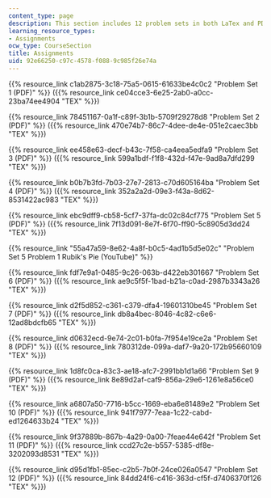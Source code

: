 ```yaml
---
content_type: page
description: This section includes 12 problem sets in both LaTex and PDF.
learning_resource_types:
- Assignments
ocw_type: CourseSection
title: Assignments
uid: 92e66250-c97c-4578-f088-9c985f26e74a
---
```


{{% resource_link c1ab2875-3c18-75a5-0615-61633be4c0c2 "Problem Set 1 (PDF)" %}} ({{% resource_link ce04cce3-6e25-2ab0-a0cc-23ba74ee4904 "TEX" %}})

{{% resource_link 78451167-0a1f-c89f-3b1b-5709f29278d8 "Problem Set 2 (PDF)" %}} ({{% resource_link 470e74b7-86c7-4dee-de4e-051e2caec3bb "TEX" %}})

{{% resource_link ee458e63-decf-b43c-7f58-ca4eea5edfa9 "Problem Set 3 (PDF)" %}} ({{% resource_link 599a1bdf-f1f8-432d-f47e-9ad8a7dfd299 "TEX" %}})

{{% resource_link b0b7b3fd-7b03-27e7-2813-c70d605164ba "Problem Set 4 (PDF)" %}} ({{% resource_link 352a2a2d-09e3-f43a-8d62-8531422ac983 "TEX" %}})

{{% resource_link ebc9dff9-cb58-5cf7-37fa-dc02c84cf775 "Problem Set 5 (PDF)" %}} ({{% resource_link 7f13d091-8e7f-6f70-ff90-5c8905d3dd24 "TEX" %}})

{{% resource_link "55a47a59-8e62-4a8f-b0c5-4ad1b5d5e02c" "Problem Set 5 Problem 1 Rubik's Pie (YouTube)" %}}

{{% resource_link fdf7e9a1-0485-9c26-063b-d422eb301667 "Problem Set 6 (PDF)" %}} ({{% resource_link ae9c5f5f-1bad-b21a-c0ad-2987b3343a26 "TEX" %}})

{{% resource_link d2f5d852-c361-c379-dfa4-19601310be45 "Problem Set 7 (PDF)" %}} ({{% resource_link db8a4bec-8046-4c82-c6e6-12ad8bdcfb65 "TEX" %}})

{{% resource_link d0632ecd-9e74-2c01-b0fa-7f954e19ce2a "Problem Set 8 (PDF)" %}} ({{% resource_link 780312de-099a-daf7-9a20-172b95660109 "TEX" %}})

{{% resource_link 1d8fc0ca-83c3-ae18-afc7-2991bb1d1a66 "Problem Set 9 (PDF)" %}} ({{% resource_link 8e89d2af-caf9-856a-29e6-1261e8a56ce0 "TEX" %}})

{{% resource_link a6807a50-7716-b5cc-1669-eba6e81489e2 "Problem Set 10 (PDF)" %}} ({{% resource_link 941f7977-7eaa-1c22-cabd-ed1264633b24 "TEX" %}})

{{% resource_link 9f37889b-867b-4a29-0a00-7feae44e642f "Problem Set 11 (PDF)" %}} ({{% resource_link ccd27c2e-b557-5385-df8e-3202093d8531 "TEX" %}})

{{% resource_link d95d1fb1-85ec-c2b5-7b0f-24ce026a0547 "Problem Set 12 (PDF)" %}} ({{% resource_link 84dd24f6-c416-363d-cf5f-d7406370f126 "TEX" %}})